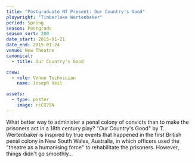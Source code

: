 ```yaml
---
title: "Postgraduate NT Present: Our Country's Good"
playwright: "Timberlake Wertenbaker"
period: Spring
season: Postgrads
season_sort: 200
date_start: 2015-01-21
date_end: 2015-01-24
venue: New Theatre
canonical:
  - title: Our Country's Good

crew:
  - role: Venue Technician
    name: Joseph Heil

assets:
  - type: poster
    image: rcCX75N
---
```


What better way to administer a penal colony of convicts than to make the prisoners act in a 18th century play? "Our Country's Good" by T. Wertenbaker is inspired by true events that happened in the first British penal colony in New South Wales, Australia, in which officers used the "theatre as a humanising force" to rehabilitate the prisoners. However, things didn't go smoothly…
